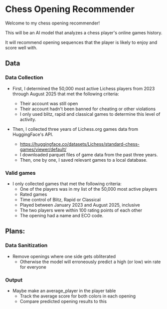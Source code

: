 # Chess Opening Recommender

Welcome to my chess opening recommender!

This will be an AI model that analyzes a chess player's online games history.

It will recommend opening sequences that the player is likely to enjoy and score well with.

## Data

### Data Collection

- First, I determined the 50,000 most active Lichess players from 2023 through August 2025 that met the following criteria:

  - Their account was still open
  - Their account hadn't been banned for cheating or other violations
  - I only used blitz, rapid and classical games to determine this level of activity.

- Then, I collected three years of Lichess.org games data from HuggingFace's API.
  - https://huggingface.co/datasets/Lichess/standard-chess-games/viewer/default/
  - I downloaded parquet files of game data from the past three years.
  - Then, one by one, I saved relevant games to a local database.

### Valid games

- I only collected games that met the following criteria:
  - One of the players was in my list of the 50,000 most active players
  - Rated games
  - Time control of Blitz, Rapid or Classical
  - Played between January 2023 and August 2025, inclusive
  - The two players were within 100 rating points of each other
  - The opening had a name and ECO code.

## Plans:

### Data Sanitization

- Remove openings where one side gets obliterated
  - Otherwise the model will erroneously predict a high (or low) win rate for everyone

### Output

- Maybe make an average_player in the player table
  - Track the average score for both colors in each opening
  - Compare predicted opening results to this
